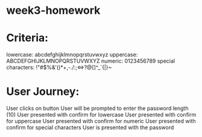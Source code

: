 # week3-homework

# Criteria:

lowercase: abcdefghijklmnopqrstuvwxyz
uppercase: ABCDEFGHIJKLMNOPQRSTUVWXYZ
numeric: 0123456789
special characters: !"#$%&'()*+,-./:;<=>?@[\]^_`{|}~

# User Journey:

User clicks on button
User will be prompted to enter the password length (10)
User presented with confirm for lowercase
User presented with confirm for uppercase
User presented with confirm for numeric
User presented with confirm for special characters
User is presented with the password